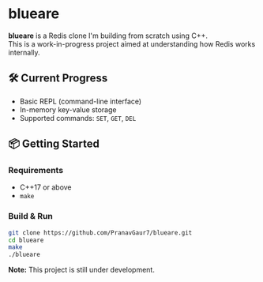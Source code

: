 
# blueare

**blueare** is a Redis clone I'm building from scratch using C++.  
This is a work-in-progress project aimed at understanding how Redis works internally.

## 🛠️ Current Progress

- Basic REPL (command-line interface)
- In-memory key-value storage
- Supported commands: `SET`, `GET`, `DEL`

## 📦 Getting Started

### Requirements
- C++17 or above
- `make`

### Build & Run

```bash
git clone https://github.com/PranavGaur7/blueare.git
cd blueare
make
./blueare
```
**Note:** This project is still under development.
